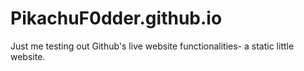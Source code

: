# PikachuF0dder.github.io

Just me testing out Github's live website functionalities- a static little website.
